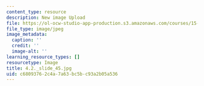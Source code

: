 ```yaml
---
content_type: resource
description: New image Upload
file: https://ol-ocw-studio-app-production.s3.amazonaws.com/courses/15-s21-nuts-and-bolts-of-business-plans-january-iap-2014/c68093762c4a7a63bc5bc93a2b05a536_4.2._slide_45.jpg
file_type: image/jpeg
image_metadata:
  caption: ''
  credit: ''
  image-alt: ''
learning_resource_types: []
resourcetype: Image
title: 4.2._slide_45.jpg
uid: c6809376-2c4a-7a63-bc5b-c93a2b05a536
---
```

